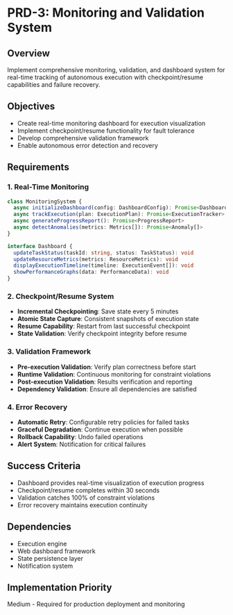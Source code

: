 # PRD-3: Monitoring and Validation System

## Overview
Implement comprehensive monitoring, validation, and dashboard system for real-time tracking of autonomous execution with checkpoint/resume capabilities and failure recovery.

## Objectives
- Create real-time monitoring dashboard for execution visualization
- Implement checkpoint/resume functionality for fault tolerance
- Develop comprehensive validation framework
- Enable autonomous error detection and recovery

## Requirements

### 1. Real-Time Monitoring
```typescript
class MonitoringSystem {
  async initializeDashboard(config: DashboardConfig): Promise<Dashboard>
  async trackExecution(plan: ExecutionPlan): Promise<ExecutionTracker>
  async generateProgressReport(): Promise<ProgressReport>
  async detectAnomalies(metrics: Metrics[]): Promise<Anomaly[]>
}

interface Dashboard {
  updateTaskStatus(taskId: string, status: TaskStatus): void
  updateResourceMetrics(metrics: ResourceMetrics): void
  displayExecutionTimeline(timeline: ExecutionEvent[]): void
  showPerformanceGraphs(data: PerformanceData): void
}
```

### 2. Checkpoint/Resume System
- **Incremental Checkpointing**: Save state every 5 minutes
- **Atomic State Capture**: Consistent snapshots of execution state
- **Resume Capability**: Restart from last successful checkpoint
- **State Validation**: Verify checkpoint integrity before resume

### 3. Validation Framework
- **Pre-execution Validation**: Verify plan correctness before start
- **Runtime Validation**: Continuous monitoring for constraint violations
- **Post-execution Validation**: Results verification and reporting
- **Dependency Validation**: Ensure all dependencies are satisfied

### 4. Error Recovery
- **Automatic Retry**: Configurable retry policies for failed tasks
- **Graceful Degradation**: Continue execution when possible
- **Rollback Capability**: Undo failed operations
- **Alert System**: Notification for critical failures

## Success Criteria
- Dashboard provides real-time visualization of execution progress
- Checkpoint/resume completes within 30 seconds
- Validation catches 100% of constraint violations
- Error recovery maintains execution continuity

## Dependencies
- Execution engine
- Web dashboard framework
- State persistence layer
- Notification system

## Implementation Priority
Medium - Required for production deployment and monitoring
